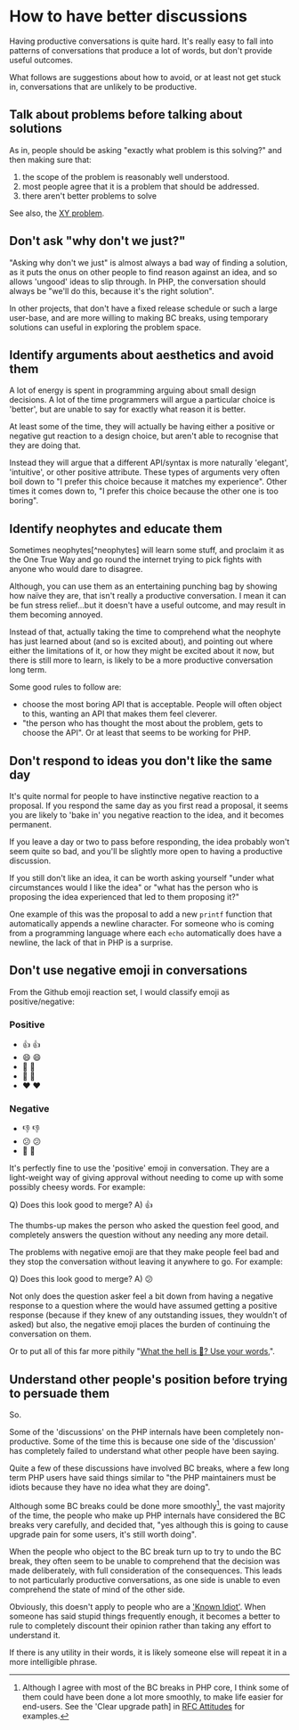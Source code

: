 
# How to have better discussions

Having productive conversations is quite hard. It's really easy to fall into  patterns of conversations that produce a lot of words, but don't provide useful outcomes.

What follows are suggestions about how to avoid, or at least not get stuck in, conversations that are unlikely to be productive.

## Talk about problems before talking about solutions

As in, people should be asking "exactly what problem is this solving?" and then making sure that:

1. the scope of the problem is reasonably well understood.
2. most people agree that it is a problem that should be addressed.
3. there aren't better problems to solve 

See also, the [XY problem](https://meta.stackexchange.com/questions/66377/what-is-the-xy-problem).

## Don't ask "why don't we just?"

"Asking why don't we just" is almost always a bad way of finding a solution, as it puts the onus on other people to find reason against an idea, and so allows 'ungood' ideas to slip through. In PHP, the conversation should always be "we'll do this, because it's the right solution".

In other projects, that don't have a fixed release schedule or such a large user-base, and are more willing to making BC breaks, using temporary solutions can useful in exploring the problem space.

## Identify arguments about aesthetics and avoid them

A lot of energy is spent in programming arguing about small design decisions. A lot of the time programmers will argue a particular choice is 'better', but are unable to say for exactly what reason it is better.  

At least some of the time, they will actually be having either a positive or negative gut reaction to a design choice, but aren't able to recognise that they are doing that.

Instead they will argue that a different API/syntax is more naturally 'elegant', 'intuitive', or other positive attribute. These types of arguments very often boil down to "I prefer this choice because it matches my experience". Other times it comes down to, "I prefer this choice because the other one is too boring".

## Identify neophytes and educate them

Sometimes neophytes[^neophytes] will learn some stuff, and proclaim it as the One True Way and go round the internet trying to pick fights with anyone who would dare to disagree.

Although, you can use them as an entertaining punching bag by showing how naïve they are, that isn't really a productive conversation. I mean it can be fun stress relief...but it doesn't have a useful outcome, and may result in them becoming annoyed.

Instead of that, actually taking the time to comprehend what the neophyte has just learned about (and so is excited about), and pointing out where either the limitations of it, or how they might be excited about it now, but there is still more to learn, is likely to be a more productive conversation long term.


Some good rules to follow are:

* choose the most boring API that is acceptable. People will often object to this, wanting an API that makes them feel cleverer.
* "the person who has thought the most about the problem, gets to choose the API". Or at least that seems to be working for PHP.

## Don't respond to ideas you don't like the same day

It's quite normal for people to have instinctive negative reaction to a proposal. If you respond the same day as you first read a proposal, it seems you are likely to 'bake in' you negative reaction to the idea, and it becomes permanent.

If you leave a day or two to pass before responding, the idea probably won't seem quite so bad, and you'll be slightly more open to having a productive discussion.

If you still don't like an idea, it can be worth asking yourself "under what circumstances would I like the idea" or "what has the person who is proposing the idea experienced that led to them proposing it?"

One example of this was the proposal to add a new `printf` function that automatically appends a newline character. For someone who is coming from a programming language where each `echo` automatically does have a newline, the lack of that in PHP is a surprise.

## Don't use negative emoji in conversations

From the Github emoji reaction set, I would classify emoji as positive/negative:

### Positive

* 👍 :thumbsup:
* 😄 :smile:
* 🎉 :tada:
* 🚀 :rocket:
* ❤️ :heart:

### Negative

* 👎 :thumbsdown:
* 😕 :confused:
* 👀 :eyes:

It's perfectly fine to use the 'positive' emoji in conversation. They are a light-weight way of giving approval without needing to come up with some possibly cheesy words. For example:

Q) Does this look good to merge?
A) 👍

The thumbs-up makes the person who asked the question feel good, and completely answers the question without any needing any more detail. 

The problems with negative emoji are that they make people feel bad and they stop the conversation without leaving it anywhere to go. For example:

Q) Does this look good to merge?
A) 😕

Not only does the question asker feel a bit down from having a negative response to a question where the would have assumed getting a positive response (because if they knew of any outstanding issues, they wouldn't of asked) but also, the negative emoji places the burden of continuing the conversation on them.

Or to put all of this far more pithily "[What the hell is 🥺? Use your words,](images/I_dont_speak_bottom.jpg)".

## Understand other people's position before trying to persuade them

So.

Some of the 'discussions' on the PHP internals have been completely non-productive. Some of the time this is because one side of the 'discussion' has completely failed to understand what other people have been saying. 

Quite a few of these discussions have involved BC breaks, where a few long term PHP users have said things similar to "the PHP maintainers must be idiots because they have no idea what they are doing".

Although some BC breaks could be done more smoothly[^smoother_bc_breaks], the vast majority of the time, the people who make up PHP internals have considered the BC breaks very carefully, and decided that, "yes although this is going to cause upgrade pain for some users, it's still worth doing".

When the people who object to the BC break turn up to try to undo the BC break, they often seem to be unable to comprehend that the decision was made deliberately, with full consideration of the consequences. This leads to not particularly productive conversations, as one side is unable to even comprehend the state of mind of the other side.

Obviously, this doesn't apply to people who are a ['Known Idiot'](). When someone has said stupid things frequently enough, it becomes a better to rule to completely discount their opinion rather than taking any effort to understand it.

If there is any utility in their words, it is likely someone else will repeat it in a more intelligible phrase.

[^smoother_bc_breaks]: Although I agree with most of the BC breaks in PHP core, I think some of them could have been done a lot more smoothly, to make life easier for end-users. See the 'Clear upgrade path] in [RFC Attitudes](etiquette/rfc_attitudes.md) for examples.

[^neophyte]: A programmer who is more experienced than a noob, but not that much more. They have a tendency to think they are more experienced than they actually are. 
